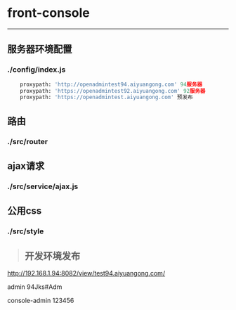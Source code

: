 # front-console
------
## 服务器环境配置
### ./config/index.js
```python
    proxypath: 'http://openadmintest94.aiyuangong.com' 94服务器
    proxypath: 'https://openadmintest92.aiyuangong.com' 92服务器
    proxypath: 'https://openadmintest.aiyuangong.com' 预发布
```
## 路由
### ./src/router

## ajax请求
### ./src/service/ajax.js

## 公用css
### ./src/style

>## 开发环境发布

http://192.168.1.94:8082/view/test94.aiyuangong.com/

admin 94Jks#Adm

console-admin 123456
